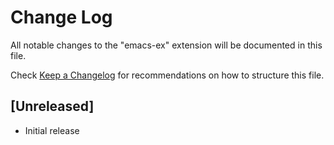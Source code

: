 # Change Log

All notable changes to the "emacs-ex" extension will be documented in this file.

Check [Keep a Changelog](http://keepachangelog.com/) for recommendations on how to structure this file.

## [Unreleased]

- Initial release